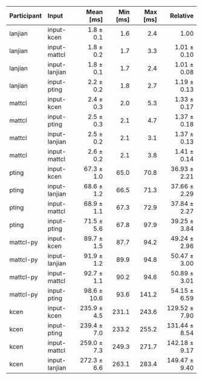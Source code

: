 | Participant | Input | Mean [ms] | Min [ms] | Max [ms] | Relative |
|:---|:---|---:|---:|---:|---:|
| lanjian | input-kcen | 1.8 ± 0.1 | 1.6 | 2.4 | 1.00 |
| lanjian | input-mattcl | 1.8 ± 0.2 | 1.7 | 3.3 | 1.01 ± 0.10 |
| lanjian | input-lanjian | 1.8 ± 0.1 | 1.7 | 2.4 | 1.01 ± 0.08 |
| lanjian | input-pting | 2.2 ± 0.2 | 1.8 | 2.7 | 1.19 ± 0.13 |
| mattcl | input-kcen | 2.4 ± 0.3 | 2.0 | 5.3 | 1.33 ± 0.17 |
| mattcl | input-pting | 2.5 ± 0.3 | 2.1 | 4.7 | 1.37 ± 0.18 |
| mattcl | input-lanjian | 2.5 ± 0.2 | 2.1 | 3.1 | 1.37 ± 0.13 |
| mattcl | input-mattcl | 2.6 ± 0.2 | 2.1 | 3.8 | 1.41 ± 0.14 |
| pting | input-kcen | 67.3 ± 1.0 | 65.0 | 70.8 | 36.93 ± 2.21 |
| pting | input-lanjian | 68.6 ± 1.2 | 66.5 | 71.3 | 37.66 ± 2.29 |
| pting | input-mattcl | 68.9 ± 1.1 | 67.3 | 72.9 | 37.84 ± 2.27 |
| pting | input-pting | 71.5 ± 5.6 | 67.8 | 97.9 | 39.25 ± 3.84 |
| mattcl-py | input-kcen | 89.7 ± 1.5 | 87.7 | 94.2 | 49.24 ± 2.96 |
| mattcl-py | input-lanjian | 91.9 ± 1.2 | 89.9 | 94.8 | 50.47 ± 3.00 |
| mattcl-py | input-mattcl | 92.7 ± 1.1 | 90.2 | 94.6 | 50.89 ± 3.01 |
| mattcl-py | input-pting | 98.6 ± 10.6 | 93.6 | 141.2 | 54.15 ± 6.59 |
| kcen | input-kcen | 235.9 ± 4.5 | 231.1 | 243.6 | 129.52 ± 7.90 |
| kcen | input-pting | 239.4 ± 7.0 | 233.2 | 255.2 | 131.44 ± 8.54 |
| kcen | input-mattcl | 259.0 ± 7.3 | 249.3 | 271.7 | 142.18 ± 9.17 |
| kcen | input-lanjian | 272.3 ± 6.6 | 263.1 | 283.4 | 149.47 ± 9.40 |
